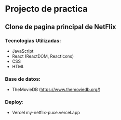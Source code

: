 # Projecto de practica

## Clone de pagina principal de NetFlix

### Tecnologias Utilizadas:

* JavaScript
* React (ReactDOM, ReactIcons)
* CSS
* HTML

### Base de datos:
* TheMovieDB (https://www.themoviedb.org/)

### Deploy:

* Vercel my-netflix-puce.vercel.app

